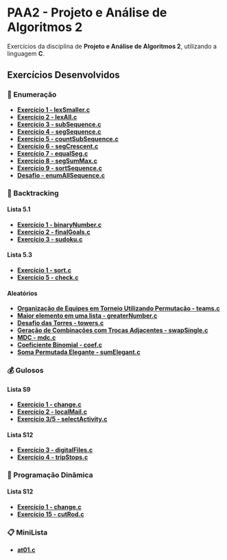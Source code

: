 # PAA2 - Projeto e Análise de Algoritmos 2

Exercícios da disciplina de **Projeto e Análise de Algoritmos 2**, utilizando a linguagem **C**.

## Exercícios Desenvolvidos

### 🔢 Enumeração
- **[Exercício 1 - lexSmaller.c](https://github.com/devBrait/PAA2/blob/main/exercicios/enumeracao/lexSmaller.c)**
- **[Exercício 2 - lexAll.c](https://github.com/devBrait/PAA2/blob/main/exercicios/enumeracao/lexAll.c)**
- **[Exercício 3 - subSequence.c](https://github.com/devBrait/PAA2/blob/main/exercicios/enumeracao/subSequence.c)**
- **[Exercício 4 - segSequence.c](https://github.com/devBrait/PAA2/blob/main/exercicios/enumeracao/segSequence.c)**
- **[Exercício 5 - countSubSequence.c](https://github.com/devBrait/PAA2/blob/main/exercicios/enumeracao/countSubSequence.c)**
- **[Exercício 6 - segCrescent.c](https://github.com/devBrait/PAA2/blob/main/exercicios/enumeracao/segCrescent.c)**
- **[Exercício 7 - equalSeg.c](https://github.com/devBrait/PAA2/blob/main/exercicios/enumeracao/equalSeg.c)**
- **[Exercício 8 - segSumMax.c](https://github.com/devBrait/PAA2/blob/main/exercicios/enumeracao/segSumMax.c)**
- **[Exercício 9 - sortSequence.c](https://github.com/devBrait/PAA2/blob/main/exercicios/enumeracao/sortSequence.c)**
- **[Desafio - enumAllSequence.c](https://github.com/devBrait/PAA2/blob/main/exercicios/enumeracao/enumAllSequence.c)**

### 🔄 Backtracking
  #### Lista 5.1
  - **[Exercício 1 - binaryNumber.c](https://github.com/devBrait/PAA2/blob/main/exercicios/backtracking/binaryNumber.c)**
  - **[Exercício 2 - finalGoals.c](https://github.com/devBrait/PAA2/blob/main/exercicios/backtracking/finalGoals.c)**
  - **[Exercício 3 - sudoku.c](https://github.com/devBrait/PAA2/blob/main/exercicios/backtracking/sudoku.c)**
  #### Lista 5.3
  - **[Exercício 1 - sort.c](https://github.com/devBrait/PAA2/blob/main/exercicios/backtracking/sort.c)**
  - **[Exercício 5 - check.c](https://github.com/devBrait/PAA2/blob/main/exercicios/backtracking/check.c)**
  #### Aleatórios
  - **[Organização de Equipes em Torneio Utilizando Permutação - teams.c](https://github.com/devBrait/PAA2/blob/main/exercicios/backtracking/teams.c)**
  - **[Maior elemento em uma lista - greaterNumber.c](https://github.com/devBrait/PAA2/blob/main/exercicios/backtracking/greaterNumber.c)**
  - **[Desafio das Torres - towers.c](https://github.com/devBrait/PAA2/blob/main/exercicios/backtracking/towers.c)**
  - **[Geração de Combinações com Trocas Adjacentes - swapSingle.c](https://github.com/devBrait/PAA2/blob/main/exercicios/backtracking/swapSingle.c)**  
  - **[MDC - mdc.c](https://github.com/devBrait/PAA2/blob/main/exercicios/backtracking/mdc.c)**
  - **[Coeficiente Binomial - coef.c](https://github.com/devBrait/PAA2/blob/main/exercicios/backtracking/coef.c)**
  - **[Soma Permutada Elegante - sumElegant.c](https://github.com/devBrait/PAA2/blob/main/exercicios/backtracking/sumElegant.c)**

### 💰 Gulosos
  #### Lista S9
  - **[Exercício 1 - change.c](https://github.com/devBrait/PAA2/blob/main/exercicios/gulosos/change.c)**
  - **[Exercício 2 - localMail.c](https://github.com/devBrait/PAA2/blob/main/exercicios/gulosos/localMail.c)**
  - **[Exercício 3/5 - selectActivity.c](https://github.com/devBrait/PAA2/blob/main/exercicios/gulosos/selectActivity.c)**
  #### Lista S12
  - **[Exercício 3 - digitalFiles.c](https://github.com/devBrait/PAA2/blob/main/exercicios/gulosos/digitalFiles.c)**
  - **[Exercício 4 - tripStops.c](https://github.com/devBrait/PAA2/blob/main/exercicios/gulosos/tripStops.c)**
### 🧮 Programação Dinâmica 
  #### Lista S12
  - **[Exercício 1 - change.c](https://github.com/devBrait/PAA2/blob/main/exercicios/dp/change.c)**
  - **[Exercício 15 - cutRod.c](https://github.com/devBrait/PAA2/blob/main/exercicios/dp/cutRod.c)**

### 📋 MiniLista
- **[at01.c](https://github.com/devBrait/PAA2/blob/main/miniLista/at01.c)**


